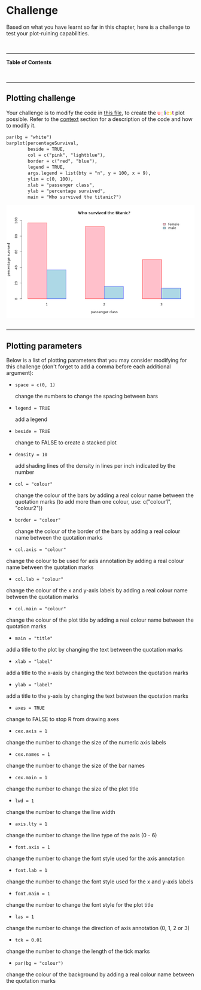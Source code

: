 


# Challenge 



Based on what you have learnt so far in this chapter, here is a challenge to test your plot-ruining capabilities.

<br>

--- 

**Table of Contents**

<!-- toc -->

<br>

---

## Plotting challenge

Your challenge is to modify the code in [this file](plottingChallenge.R), to create the <span style="color:red">u</span><span style="color:pink">g</span><span style="color:green">l</span><span style="color:blue">i</span><span style="color:orange">e</span><span style="color:yellow">s</span><span style="color:purple">t</span> plot possible. Refer to the [context](context.html) section for a description of the code and how to modify it.

<!--sec data-title="Example of a pretty plot" data-id="tip1" data-show=true data-collapse=true ces-->

~~~sourcecode
par(bg = "white")
barplot(percentageSurvival, 
        beside = TRUE, 
        col = c("pink", "lightblue"),
        border = c("red", "blue"),
        legend = TRUE, 
        args.legend = list(bty = "n", y = 100, x = 9), 
        ylim = c(0, 100),  
        xlab = "passenger class", 
        ylab = "percentage survived", 
        main = "Who survived the titanic?")
~~~

<img src="images/unnamed-chunk-3-1.png" title="plot of chunk unnamed-chunk-3" alt="plot of chunk unnamed-chunk-3" style="display: block; margin: auto;" />
<!--endsec-->

<br>

---

## Plotting parameters 

Below is a list of plotting parameters that you may consider modifying for this challenge (don't forget to add a comma before each additional argument):

* `space = c(0, 1)` 
  
  change the numbers to change the spacing between bars

* `legend = TRUE`  

  add a legend

* `beside = TRUE`  	

  change to FALSE to create a stacked plot

* `density = 10`       	

  add shading lines of the density in lines per inch indicated by the number

* `col = "colour"`     	

  change the colour of the bars by adding a real colour name between the quotation marks (to add more than one colour, use: c("colour1", "colour2"))

* `border = "colour"`  

  change the colour of the border of the bars by adding a real colour name between the quotation marks

* `col.axis = "colour"`

 change the colour to be used for axis annotation by adding a real colour name between the quotation marks

* `col.lab = "colour"`

 change the colour of the x and y-axis labels by adding a real colour name between the quotation marks

* `col.main = "colour"`

 change the colour of the plot title by adding a real colour name between the quotation marks

* `main = "title"`       	

 add a title to the plot by changing the text between the quotation marks

* `xlab = "label"`      	

 add a title to the x-axis by changing the text between the quotation marks

* `ylab = "label"`      	

 add a title to the y-axis by changing the text between the quotation marks

* `axes = TRUE`     	

 change to FALSE to stop R from drawing axes

* `cex.axis = 1`        	

 change the number to change the size of the numeric axis labels

* `cex.names = 1`  	

 change the number to change the size of the bar names

* `cex.main = 1`      	

 change the number to change the size of the plot title

* `lwd = 1`                	

 change the number to change the line width

* `axis.lty = 1`          

 change the number to change the line type of the axis (0 - 6)

* `font.axis = 1`       	

 change the number to change the font style used for the axis annotation

* `font.lab = 1`         	

 change the number to change the font style used for the x and y-axis labels

* `font.main = 1`     	

 change the number to change the font style for the plot title

* `las = 1`                

 change the number to change the direction of axis annotation (0, 1, 2 or 3)

* `tck = 0.01`       	

 change the number to change the length of the tick marks

* `par(bg = "colour")` 

 change the colour of the background by adding a real colour name between the quotation marks
